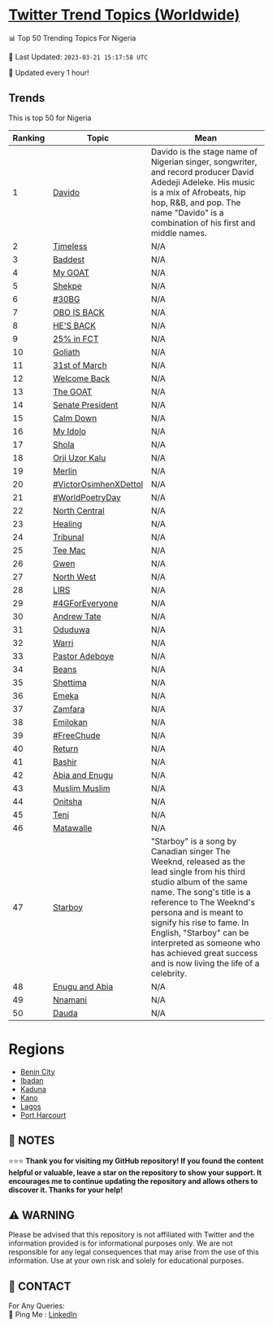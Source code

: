 [Twitter Trend Topics (Worldwide)](https://github.com/ErcinDedeoglu/Twitter-Trend-Topics)
==========


📊 Top 50 Trending Topics For Nigeria

📆 Last Updated: `2023-03-21 15:17:58 UTC`

🔧 Updated every 1 hour!


## Trends

This is top 50 for Nigeria

| Ranking | Topic | Mean |
| ------- | ------------ | ------------ |
| 1 | [Davido](http://twitter.com/search?q=Davido) | Davido is the stage name of Nigerian singer, songwriter, and record producer David Adedeji Adeleke. His music is a mix of Afrobeats, hip hop, R&B, and pop. The name "Davido" is a combination of his first and middle names. |
| 2 | [Timeless](http://twitter.com/search?q=Timeless) | N/A |
| 3 | [Baddest](http://twitter.com/search?q=Baddest) | N/A |
| 4 | [My GOAT](http://twitter.com/search?q=My+GOAT) | N/A |
| 5 | [Shekpe](http://twitter.com/search?q=Shekpe) | N/A |
| 6 | [#30BG](http://twitter.com/search?q=%2330BG) | N/A |
| 7 | [OBO IS BACK](http://twitter.com/search?q=OBO+IS+BACK) | N/A |
| 8 | [HE'S BACK](http://twitter.com/search?q=HE%27S+BACK) | N/A |
| 9 | [25% in FCT](http://twitter.com/search?q=25%25+in+FCT) | N/A |
| 10 | [Goliath](http://twitter.com/search?q=Goliath) | N/A |
| 11 | [31st of March](http://twitter.com/search?q=31st+of+March) | N/A |
| 12 | [Welcome Back](http://twitter.com/search?q=Welcome+Back) | N/A |
| 13 | [The GOAT](http://twitter.com/search?q=The+GOAT) | N/A |
| 14 | [Senate President](http://twitter.com/search?q=Senate+President) | N/A |
| 15 | [Calm Down](http://twitter.com/search?q=Calm+Down) | N/A |
| 16 | [My Idolo](http://twitter.com/search?q=My+Idolo) | N/A |
| 17 | [Shola](http://twitter.com/search?q=Shola) | N/A |
| 18 | [Orji Uzor Kalu](http://twitter.com/search?q=Orji+Uzor+Kalu) | N/A |
| 19 | [Merlin](http://twitter.com/search?q=Merlin) | N/A |
| 20 | [#VictorOsimhenXDettol](http://twitter.com/search?q=%23VictorOsimhenXDettol) | N/A |
| 21 | [#WorldPoetryDay](http://twitter.com/search?q=%23WorldPoetryDay) | N/A |
| 22 | [North Central](http://twitter.com/search?q=North+Central) | N/A |
| 23 | [Healing](http://twitter.com/search?q=Healing) | N/A |
| 24 | [Tribunal](http://twitter.com/search?q=Tribunal) | N/A |
| 25 | [Tee Mac](http://twitter.com/search?q=Tee+Mac) | N/A |
| 26 | [Gwen](http://twitter.com/search?q=Gwen) | N/A |
| 27 | [North West](http://twitter.com/search?q=North+West) | N/A |
| 28 | [LIRS](http://twitter.com/search?q=LIRS) | N/A |
| 29 | [#4GForEveryone](http://twitter.com/search?q=%234GForEveryone) | N/A |
| 30 | [Andrew Tate](http://twitter.com/search?q=Andrew+Tate) | N/A |
| 31 | [Oduduwa](http://twitter.com/search?q=Oduduwa) | N/A |
| 32 | [Warri](http://twitter.com/search?q=Warri) | N/A |
| 33 | [Pastor Adeboye](http://twitter.com/search?q=Pastor+Adeboye) | N/A |
| 34 | [Beans](http://twitter.com/search?q=Beans) | N/A |
| 35 | [Shettima](http://twitter.com/search?q=Shettima) | N/A |
| 36 | [Emeka](http://twitter.com/search?q=Emeka) | N/A |
| 37 | [Zamfara](http://twitter.com/search?q=Zamfara) | N/A |
| 38 | [Emilokan](http://twitter.com/search?q=Emilokan) | N/A |
| 39 | [#FreeChude](http://twitter.com/search?q=%23FreeChude) | N/A |
| 40 | [Return](http://twitter.com/search?q=Return) | N/A |
| 41 | [Bashir](http://twitter.com/search?q=Bashir) | N/A |
| 42 | [Abia and Enugu](http://twitter.com/search?q=Abia+and+Enugu) | N/A |
| 43 | [Muslim Muslim](http://twitter.com/search?q=Muslim+Muslim) | N/A |
| 44 | [Onitsha](http://twitter.com/search?q=Onitsha) | N/A |
| 45 | [Teni](http://twitter.com/search?q=Teni) | N/A |
| 46 | [Matawalle](http://twitter.com/search?q=Matawalle) | N/A |
| 47 | [Starboy](http://twitter.com/search?q=Starboy) | "Starboy" is a song by Canadian singer The Weeknd, released as the lead single from his third studio album of the same name. The song's title is a reference to The Weeknd's persona and is meant to signify his rise to fame. In English, "Starboy" can be interpreted as someone who has achieved great success and is now living the life of a celebrity. |
| 48 | [Enugu and Abia](http://twitter.com/search?q=Enugu+and+Abia) | N/A |
| 49 | [Nnamani](http://twitter.com/search?q=Nnamani) | N/A |
| 50 | [Dauda](http://twitter.com/search?q=Dauda) | N/A |



# Regions

* [Benin City](</Nigeria/Benin City.md>)
* [Ibadan](</Nigeria/Ibadan.md>)
* [Kaduna](</Nigeria/Kaduna.md>)
* [Kano](</Nigeria/Kano.md>)
* [Lagos](</Nigeria/Lagos.md>)
* [Port Harcourt](</Nigeria/Port Harcourt.md>)



## 📝 NOTES

⭐⭐⭐ **Thank you for visiting my GitHub repository! If you found the content helpful or valuable, leave a star on the repository to show your support. It encourages me to continue updating the repository and allows others to discover it. Thanks for your help!**


## ⚠️ WARNING

Please be advised that this repository is not affiliated with Twitter and the information provided is for informational purposes only. We are not responsible for any legal consequences that may arise from the use of this information. Use at your own risk and solely for educational purposes.


## 📨 CONTACT

 For Any Queries:  
            🏓 Ping Me : [LinkedIn](https://www.linkedin.com/in/ercindedeoglu/)
